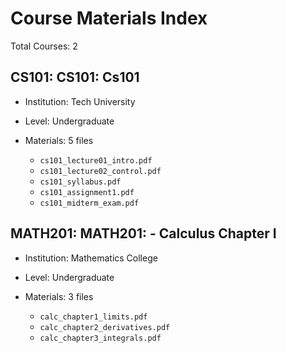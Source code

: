 # Course Materials Index
Total Courses: 2

## CS101: CS101: Cs101
- Institution: Tech University
- Level: Undergraduate
- Materials: 5 files

  - `cs101_lecture01_intro.pdf`
  - `cs101_lecture02_control.pdf`
  - `cs101_syllabus.pdf`
  - `cs101_assignment1.pdf`
  - `cs101_midterm_exam.pdf`

## MATH201: MATH201: - Calculus Chapter I
- Institution: Mathematics College
- Level: Undergraduate
- Materials: 3 files

  - `calc_chapter1_limits.pdf`
  - `calc_chapter2_derivatives.pdf`
  - `calc_chapter3_integrals.pdf`
